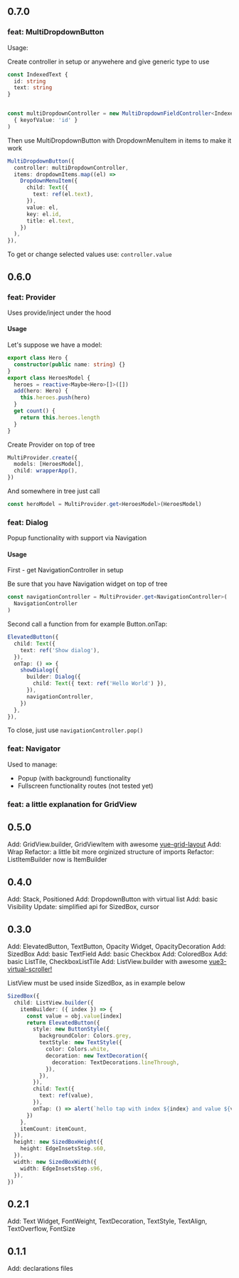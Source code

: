 ## 0.7.0

### feat: MultiDropdownButton

Usage:

Create controller in setup or anywehere and
give generic type to use

```typescript
const IndexedText {
  id: string
  text: string
}


const multiDropdownController = new MultiDropdownFieldController<IndexedText>(
  { keyofValue: 'id' }
)
```

Then use MultiDropdownButton with DropdownMenuItem in items
to make it work

```typescript
MultiDropdownButton({
  controller: multiDropdownController,
  items: dropdownItems.map((el) =>
    DropdownMenuItem({
      child: Text({
        text: ref(el.text),
      }),
      value: el,
      key: el.id,
      title: el.text,
    })
  ),
}),
```

To get or change selected values use:
`controller.value`

## 0.6.0

### feat: Provider

Uses provide/inject under the hood

#### Usage

Let's suppose we have a model:

```typescript
export class Hero {
  constructor(public name: string) {}
}
export class HeroesModel {
  heroes = reactive<Maybe<Hero>[]>([])
  add(hero: Hero) {
    this.heroes.push(hero)
  }
  get count() {
    return this.heroes.length
  }
}
```

Create Provider on top of tree

```typescript
MultiProvider.create({
  models: [HeroesModel],
  child: wrapperApp(),
})
```

And somewhere in tree just call

```typescript
const heroModel = MultiProvider.get<HeroesModel>(HeroesModel)
```

### feat: Dialog

Popup functionality with support via Navigation

#### Usage

First - get NavigationController in setup

Be sure that you have Navigation widget on top of tree

```typescript
const navigationController = MultiProvider.get<NavigationController>(
  NavigationController
)
```

Second call a function from for example Button.onTap:

```typescript
ElevatedButton({
  child: Text({
    text: ref('Show dialog'),
  }),
  onTap: () => {
    showDialog({
      builder: Dialog({
        child: Text({ text: ref('Hello World') }),
      }),
      navigationController,
    })
  },
}),
```

To close, just use `navigationController.pop()`

### feat: Navigator

Used to manage:

- Popup (with background) functionality
- Fullscreen functionality routes (not tested yet)

### feat: a little explanation for GridView

## 0.5.0

Add: GridView.builder, GridViewItem with awesome [vue-grid-layout](https://www.npmjs.com/package/vue-grid-layout/v/3.0.0-beta1)
Add: Wrap
Refactor: a little bit more orginized structure of imports
Refactor: ListItemBuilder now is ItemBuilder

## 0.4.0

Add: Stack, Positioned
Add: DropdownButton with virtual list
Add: basic Visibility
Update: simplified api for SizedBox, cursor

## 0.3.0

Add: ElevatedButton, TextButton, Opacity Widget, OpacityDecoration
Add: SizedBox
Add: basic TextField
Add: basic Checkbox
Add: ColoredBox
Add: basic ListTile, CheckboxListTile
Add: ListView.builder with awesome [vue3-virtual-scroller!](https://www.npmjs.com/package/vue3-virtual-scroller)

ListView must be used inside SizedBox, as in example below

```typescript
SizedBox({
  child: ListView.builder({
    itemBuilder: ({ index }) => {
      const value = obj.value[index]
      return ElevatedButton({
        style: new ButtonStyle({
          backgroundColor: Colors.grey,
          textStyle: new TextStyle({
            color: Colors.white,
            decoration: new TextDecoration({
              decoration: TextDecorations.lineThrough,
            }),
          }),
        }),
        child: Text({
          text: ref(value),
        }),
        onTap: () => alert(`hello tap with index ${index} and value ${value}!`),
      })
    },
    itemCount: itemCount,
  }),
  height: new SizedBoxHeight({
    height: EdgeInsetsStep.s60,
  }),
  width: new SizedBoxWidth({
    width: EdgeInsetsStep.s96,
  }),
})
```

## 0.2.1

Add: Text Widget, FontWeight, TextDecoration, TextStyle, TextAlign, TextOverflow, FontSize

## 0.1.1

Add: declarations files
